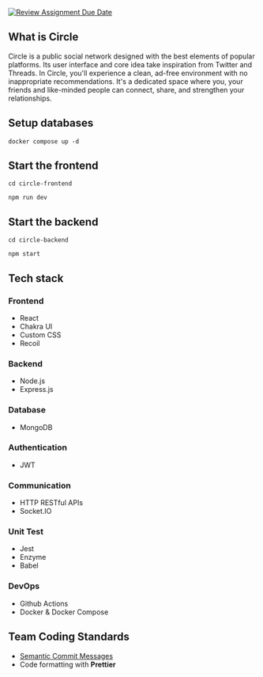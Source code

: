 [![Review Assignment Due Date](https://classroom.github.com/assets/deadline-readme-button-24ddc0f5d75046c5622901739e7c5dd533143b0c8e959d652212380cedb1ea36.svg)](https://classroom.github.com/a/8YUwBV4X)

## What is Circle

Circle is a public social network designed with the best elements of popular platforms. Its user interface and core idea take inspiration from Twitter and Threads. In Circle, you'll experience a clean, ad-free environment with no inappropriate recommendations. It's a dedicated space where you, your friends and like-minded people can connect, share, and strengthen your relationships.

## Setup databases

```
docker compose up -d

```

## Start the frontend

```
cd circle-frontend

npm run dev

```

## Start the backend

```
cd circle-backend

npm start

```

## Tech stack

### Frontend

- React
- Chakra UI
- Custom CSS
- Recoil

### Backend

- Node.js
- Express.js

### Database

- MongoDB

### Authentication

- JWT

### Communication

- HTTP RESTful APIs
- Socket.IO

### Unit Test

- Jest
- Enzyme
- Babel

### DevOps

- Github Actions
- Docker & Docker Compose

## Team Coding Standards

- [Semantic Commit Messages](https://gist.github.com/joshbuchea/6f47e86d2510bce28f8e7f42ae84c716)
- Code formatting with **Prettier**
